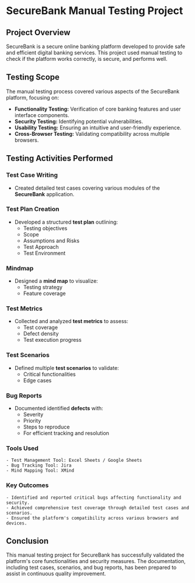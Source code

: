 # SecureBank Manual Testing Project

## Project Overview
SecureBank is a secure online banking platform developed to provide safe and efficient digital banking services. This project used manual testing to check if the platform works correctly, is secure, and performs well.



## Testing Scope
The manual testing process covered various aspects of the SecureBank platform, focusing on:
- **Functionality Testing:** Verification of core banking features and user interface components.
- **Security Testing:** Identifying potential vulnerabilities.
- **Usability Testing:** Ensuring an intuitive and user-friendly experience.
- **Cross-Browser Testing:** Validating compatibility across multiple browsers.

## Testing Activities Performed


### Test Case Writing
- Created detailed test cases covering various modules of the **SecureBank** application.

### Test Plan Creation
- Developed a structured **test plan** outlining:
  - Testing objectives
  - Scope
  - Assumptions and Risks
  - Test Approach
  - Test Environment

### Mindmap
- Designed a **mind map** to visualize:
  - Testing strategy
  - Feature coverage

### Test Metrics
- Collected and analyzed **test metrics** to assess:
  - Test coverage
  - Defect density
  - Test execution progress

### Test Scenarios
- Defined multiple **test scenarios** to validate:
  - Critical functionalities
  - Edge cases

### Bug Reports
- Documented identified **defects** with:
  - Severity
  - Priority
  - Steps to reproduce
  - For efficient tracking and resolution


### Tools Used
```plaintext
- Test Management Tool: Excel Sheets / Google Sheets
- Bug Tracking Tool: Jira 
- Mind Mapping Tool: XMind 
```

### Key Outcomes
```plaintext
- Identified and reported critical bugs affecting functionality and security.
- Achieved comprehensive test coverage through detailed test cases and scenarios.
- Ensured the platform's compatibility across various browsers and devices.
```

## Conclusion
This manual testing project for SecureBank has successfully validated the platform's core functionalities and security measures. The documentation, including test cases, scenarios, and bug reports, has been prepared to assist in continuous quality improvement.

